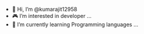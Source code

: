 - 👋 Hi, I’m @kumarajit12958
- 🎮 I’m interested in developer ...
- 📒 I’m currently learning Programming languages ... 

<!---
kumarajit12958/kumarajit12958 is a ✨ special ✨ repository because its `README.md` (this file) appears on your GitHub profile.
You can click the Preview link to take a look at your changes.
--->
